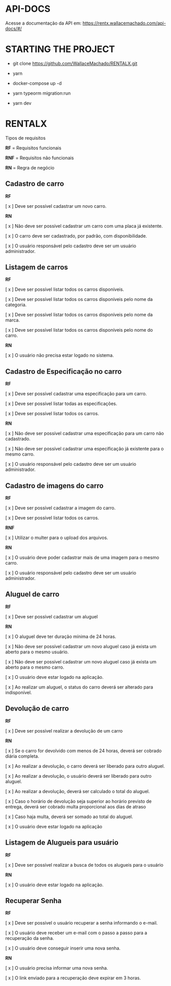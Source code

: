 # API-DOCS

Acesse a documentação da API em: https://rentx.wallacemachado.com/api-docs/#/

# STARTING THE PROJECT

* git clone https://github.com/WallaceMachado/RENTALX.git

* yarn 

* docker-compose up -d

* yarn typeorm migration:run

* yarn dev

# RENTALX

Tipos de requisitos

**RF** = Requisitos funcionais

**RNF** = Requisitos não funcionais

**RN** = Regra de negócio


## Cadastro de carro
**RF**

[ x ] Deve ser possível cadastrar um novo carro.


**RN**

[ x ] Não deve ser possível cadastrar um carro com uma placa já existente.

[ x ] O carro deve ser cadastrado, por padrão, com disponibilidade.

[ x ] O usuário responsável pelo cadastro deve ser um usuário administrador.


## Listagem de carros
**RF**

[ x ] Deve ser possível listar todos os carros disponíveis.

[ x ] Deve ser possível listar todos os carros disponíveis pelo nome da categoria.

[ x ] Deve ser possível listar todos os carros disponíveis pelo nome da marca.

[ x ] Deve ser possível listar todos os carros disponíveis pelo nome do carro.


**RN**

[ x ] O usuário não precisa estar logado no sistema.

## Cadastro de Especificação no carro
**RF**

[ x ] Deve ser possível cadastrar uma especificação para um carro.

[ x ] Deve ser possível listar todas as especificações.

[ x ] Deve ser possível listar todos os carros.


**RN**

[ x ] Não deve ser possível cadastrar uma especificação para um carro não cadastrado.

[ x ] Não deve ser possível cadastrar uma especificação já existente para o mesmo carro.

[ x ] O usuário responsável pelo cadastro deve ser um usuário administrador.

## Cadastro de imagens do carro

**RF**

[ x ] Deve ser possível cadastrar a imagem do carro.

[ x ] Deve ser possível listar todos os carros.


**RNF**

[ x ] Utilizar o multer para o upload dos arquivos.


**RN**

[ x ] O usuário deve poder cadastrar mais de uma imagem para o mesmo carro.

[ x ] O usuário responsável pelo cadastro deve ser um usuário administrador.

## Aluguel de carro
**RF**

[ x ] Deve ser possível cadastrar um aluguel


**RN**

[ x ] O aluguel deve ter duração mínima de 24 horas.

[ x ] Não deve ser possível cadastrar um novo aluguel caso já exista um aberto para o mesmo usuário.

[ x ] Não deve ser possível cadastrar um novo aluguel caso já exista um aberto para o mesmo carro.

[ x ] O usuário deve estar logado na aplicação.

[ x ] Ao realizar um aluguel, o status do carro deverá ser alterado para indisponível.


## Devolução de carro
**RF**

[ x ] Deve ser possível realizar a devolução de um carro


**RN**

[ x ] Se o carro for devolvido com menos de 24 horas, deverá ser cobrado diária completa.

[ x ] Ao realizar a devolução, o carro deverá ser liberado para outro aluguel.

[ x ] Ao realizar a devolução, o usuário deverá ser liberado para outro aluguel.

[ x ] Ao realizar a devolução, deverá ser calculado o total do aluguel.

[ x ] Caso o horário de devolução seja superior ao horário previsto de entrega, deverá ser cobrado multa proporcional aos dias de atraso

[ x ] Caso haja multa, deverá ser somado ao total do aluguel.

[ x ] O usuário deve estar logado na aplicação


## Listagem de Alugueis para usuário
**RF**

[ x ] Deve ser possível realizar a busca de todos os alugueis para o usuário


**RN**

[ x ] O usuário deve estar logado na aplicação.


## Recuperar Senha
**RF**

[ x ] Deve ser possível o usuário recuperar a senha informando o e-mail.

[ x ] O usuário deve receber um e-mail com o passo a passo para a recuperação da senha.

[ x ] O usuário deve conseguir inserir uma nova senha.


**RN**

[ x ] O usuário precisa informar uma nova senha.

[ x ] O link enviado para a recuperação deve expirar em 3 horas.
